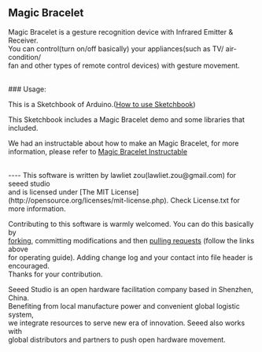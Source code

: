 Magic Bracelet
-------------------------------------------------------------
Magic Bracelet is a gesture recognition device with Infrared Emitter & Receiver. <br>
You can control(turn on/off basically) your appliances(such as TV/ air-condition/ <br>
fan and other types of remote control devices) with gesture movement.<br>


<br>
### Usage:

This is a Sketchbook of Arduino.([How to use Sketchbook](http://www.seeedstudio.com/wiki/How_To_Use_Sketchbook "How to use Sketchbook"))

This Sketchbook includes a Magic Bracelet demo and some libraries that included. 

We had an instructable about how to make an Magic Bracelet, for more information, please refer to [Magic Bracelet Instructable]()


<br>
----
This software is written by lawliet zou(lawliet.zou@gmail.com) for seeed studio<br>
and is licensed under [The MIT License](http://opensource.org/licenses/mit-license.php). Check License.txt for more information.<br>

Contributing to this software is warmly welcomed. You can do this basically by<br>
[forking](https://help.github.com/articles/fork-a-repo), committing modifications and then [pulling requests](https://help.github.com/articles/using-pull-requests) (follow the links above<br>
for operating guide). Adding change log and your contact into file header is encouraged.<br>
Thanks for your contribution.

Seeed Studio is an open hardware facilitation company based in Shenzhen, China. <br>
Benefiting from local manufacture power and convenient global logistic system, <br>
we integrate resources to serve new era of innovation. Seeed also works with <br>
global distributors and partners to push open hardware movement.<br>







